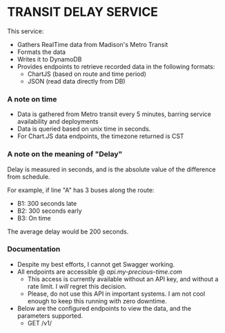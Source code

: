 # TRANSIT DELAY SERVICE

This service:

- Gathers RealTime data from Madison's Metro Transit
- Formats the data
- Writes it to DynamoDB
- Provides endpoints to retrieve recorded data in the following formats:
  - ChartJS (based on route and time period)
  - JSON (read data directly from DB)

### A note on time

- Data is gathered from Metro transit every 5 minutes, barring service availability and deployments
- Data is queried based on unix time in seconds.
- For Chart.JS data endpoints, the timezone returned is CST

### A note on the meaning of "Delay"

Delay is measured in seconds, and is the absolute value of the difference from schedule.

For example, if line "A" has 3 buses along the route:

- B1: 300 seconds late
- B2: 300 seconds early
- B3: On time

The average delay would be 200 seconds.

### Documentation

- Despite my best efforts, I cannot get Swagger working.
- All endpoints are accessible @ *api.my-precious-time.com*
  - This access is currently available without an API key, and without a rate limit. I *will* regret this decision.
  - Please, do not use this API in important systems. I am not cool enough to keep this running with zero downtime.
- Below are the configured endpoints to view the data, and the parameters supported.
  - GET /v1/
